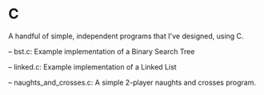 # C
A handful of simple, independent programs that I've designed, using C.


– bst.c: Example implementation of a Binary Search Tree

– linked.c: Example implementation of a Linked List

– naughts_and_crosses.c: A simple 2-player naughts and crosses program.
